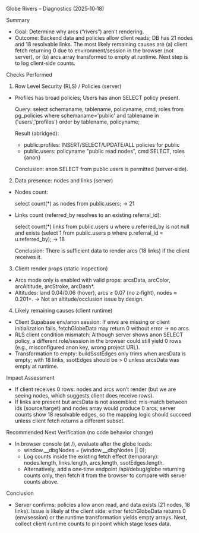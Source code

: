 Globe Rivers – Diagnostics (2025‑10‑18)

Summary
- Goal: Determine why arcs (“rivers”) aren’t rendering.
- Outcome: Backend data and policies allow client reads; DB has 21 nodes and 18 resolvable links. The most likely remaining causes are (a) client fetch returning 0 due to environment/session in the browser (not server), or (b) arcs array transformed to empty at runtime. Next step is to log client‑side counts.

Checks Performed
1) Row Level Security (RLS) / Policies (server)
- Profiles has broad policies; Users has anon SELECT policy present.

  Query:
  select schemaname, tablename, policyname, cmd, roles
  from pg_policies
  where schemaname='public' and tablename in ('users','profiles')
  order by tablename, policyname;

  Result (abridged):
  - public.profiles: INSERT/SELECT/UPDATE/ALL policies for public
  - public.users: policyname "public read nodes", cmd SELECT, roles {anon}

  Conclusion: anon SELECT from public.users is permitted (server‑side).

2) Data presence: nodes and links (server)
- Nodes count:

  select count(*) as nodes from public.users; → 21

- Links count (referred_by resolves to an existing referral_id):

  select count(*) links
  from public.users u
  where u.referred_by is not null
    and exists (select 1 from public.users p where p.referral_id = u.referred_by);
  → 18

  Conclusion: There is sufficient data to render arcs (18 links) if the client receives it.

3) Client render props (static inspection)
- Arcs mode only is enabled with valid props: arcsData, arcColor, arcAltitude, arcStroke, arcDash*.
- Altitudes: land 0.04/0.06 (hover), arcs ≥ 0.07 (no z‑fight), nodes ≈ 0.201+.
  → Not an altitude/occlusion issue by design.

4) Likely remaining causes (client runtime)
- Client Supabase env/anon session: If envs are missing or client initialization fails, fetchGlobeData may return 0 without error → no arcs.
- RLS client condition mismatch: Although server shows anon SELECT policy, a different role/session in the browser could still yield 0 rows (e.g., misconfigured anon key, wrong project URL).
- Transformation to empty: buildSsotEdges only trims when arcsData is empty; with 18 links, ssotEdges should be > 0 unless arcsData was empty at runtime.

Impact Assessment
- If client receives 0 rows: nodes and arcs won’t render (but we are seeing nodes, which suggests client does receive rows).
- If links are present but arcsData is not assembled: mis‑match between ids (source/target) and nodes array would produce 0 arcs; server counts show 18 resolvable edges, so the mapping logic should succeed unless client fetch returns a different subset.

Recommended Next Verification (no code behavior change)
- In browser console (at /), evaluate after the globe loads:
  - window.__dbgNodes = (window.__dbgNodes || 0);
  - Log counts inside the existing fetch effect (temporary): nodes.length, links.length, arcs,length, ssotEdges.length.
  - Alternatively, add a one‑time endpoint /api/debug/globe returning counts only, then fetch it from the browser to compare with server counts above.

Conclusion
- Server confirms: policies allow anon read, and data exists (21 nodes, 18 links). Issue is likely at the client side: either fetchGlobeData returns 0 (env/session) or the runtime transformation yields empty arrays. Next, collect client runtime counts to pinpoint which stage loses data.







